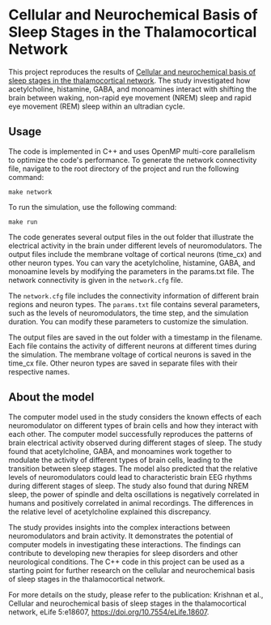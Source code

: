 # Cellular and Neurochemical Basis of Sleep Stages in the Thalamocortical Network

This project reproduces the results of [Cellular and neurochemical basis of sleep stages in the thalamocortical network](https://elifesciences.org/articles/18607). The study investigated how acetylcholine, histamine, GABA, and monoamines interact with shifting the brain between waking, non-rapid eye movement (NREM) sleep and rapid eye movement (REM) sleep within an ultradian cycle.

## Usage

The code is implemented in C++ and uses OpenMP multi-core parallelism to optimize the code's performance.
To generate the network connectivity file, navigate to the root directory of the project and run the following command: 

`make network`

To run the simulation, use the following command:

`make run` 

The code generates several output files in the out folder that illustrate the electrical activity in the brain under different levels of neuromodulators. The output files include the membrane voltage of cortical neurons (time_cx) and other neuron types. You can vary the acetylcholine, histamine, GABA, and monoamine levels by modifying the parameters in the params.txt file. The network connectivity is given in the `network.cfg` file.

The `network.cfg` file includes the connectivity information of different brain regions and neuron types. The `params.txt` file contains several parameters, such as the levels of neuromodulators, the time step, and the simulation duration. You can modify these parameters to customize the simulation.

The output files are saved in the out folder with a timestamp in the filename. Each file contains the activity of different neurons at different times during the simulation. The membrane voltage of cortical neurons is saved in the time_cx file. Other neuron types are saved in separate files with their respective names.

## About the model

The computer model used in the study considers the known effects of each neuromodulator on different types of brain cells and how they interact with each other. The computer model successfully reproduces the patterns of brain electrical activity observed during different stages of sleep. The study found that acetylcholine, GABA, and monoamines work together to modulate the activity of different types of brain cells, leading to the transition between sleep stages. The model also predicted that the relative levels of neuromodulators could lead to characteristic brain EEG rhythms during different stages of sleep. The study also found that during NREM sleep, the power of spindle and delta oscillations is negatively correlated in humans and positively correlated in animal recordings. The differences in the relative level of acetylcholine explained this discrepancy.

The study provides insights into the complex interactions between neuromodulators and brain activity. It demonstrates the potential of computer models in investigating these interactions. The findings can contribute to developing new therapies for sleep disorders and other neurological conditions. The C++ code in this project can be used as a starting point for further research on the cellular and neurochemical basis of sleep stages in the thalamocortical network.

For more details on the study, please refer to the publication: Krishnan et al., Cellular and neurochemical basis of sleep stages in the thalamocortical network, eLife 5:e18607, https://doi.org/10.7554/eLife.18607.




